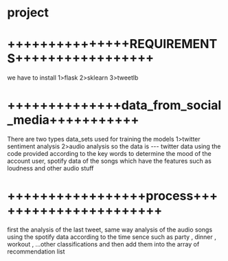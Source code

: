 # project
# +++++++++++++++REQUIREMENTS+++++++++++++++++
we have to install
1>flask
2>sklearn
3>tweetlb

# ++++++++++++++data_from_social_media+++++++++++
There are two types data_sets used for training the models
1>twitter sentiment analysis
2>audio analysis
so the data is ---
twitter data using the code provided according to the key words to determine the mood of the account user,
spotify data of the songs which have the features such as loudness and other audio stuff

# +++++++++++++++++process++++++++++++++++++++++
first the analysis of the last tweet,
same way analysis of the audio songs using the spotify data according to the time sence such as party , dinner , workout , ...other classifications and then add them into the array of recommendation list
